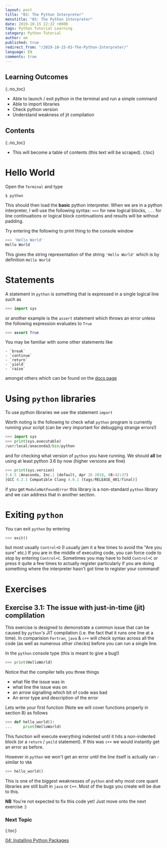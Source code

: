 ```yaml
---
layout: post
title: "03: The Python Interpreter"
menutitle: "03: The Python Interpreter"
date: 2019-10-15 22:32 +0000
tags: Python Tutorial Learning
category: Python Tutorial
author: am
published: true
redirect_from: "/2019-10-15-03-The-Python-Interpreter/"
language: EN
comments: true
---
```



## Learning Outcomes
{:.no_toc}

 - Able to launch / exit python in the terminal and run a simple command
 - Able to import libraries
 - Check python version
 - Understand weakness of jit compilation

## Contents
{:.no_toc}

* This will become a table of contents (this text will be scraped).
{:toc}

# Hello World

Open the `Terminal` and type

    $ python

This should then load the **basic** python interpreter. When we are in a python interpreter, I will use the following syntax: `>>>` for new logical blocks, `...` for line continuations or logical block continuations and results will be without padding.

Try entering the following to print thing to the console window

```python
>>> 'Hello World'
Hello World
```

This gives the string representation of the string `'Hello World'` which is by definition `Hello World`


# Statements
A statement in `python` is something that is expressed in a single logical line such as

```python
>>> import sys
```

or another example is the `assert` statement which throws an error unless the following expression evaluates to `True`

```python
>>> assert True
```

You may be familiar with some other statements like

    - `break`
    - `continue`
    - `return`
    - `yield`
    - `raise`

amongst others which can be found on the [docs page](https://docs.python.org/3/reference/simple_stmts.html#grammar-token-expression-stmt)


# Using `python` libraries

To use python libraries we use the statement `import`

Worth noting is the following to check what `python` program is currently running your script (can be very important for debugging strange errors!)

```python
>>> import sys
>>> print(sys.executable)
/usr/local/anaconda3/bin/python
```

and for checking what version of `python` you have running. We should **all** be using at least python 3.6 by now (higher versions are fine)

```python
>>> print(sys.version)
3.6.5 |Anaconda, Inc.| (default, Apr 26 2018, 08:42:37)
[GCC 4.2.1 Compatible Clang 4.0.1 (tags/RELEASE_401/final)]
```

if you get `ModuleNotFoundError` this library is a non-standard `python` library and we can address that in another section.


# Exiting `python`
You can exit `python` by entering

```python
>>> exit()
```

but most usually `Control+D` (I usually jam it a few times to avoid the "Are you sure" etc.)
If you are in the middle of executing code, you can force code to stop by entering `Control+C`. Sometimes you may have to hold `Control+C` or press it quite a few times to actually register particularly if you are doing something where the interpreter hasn't got time to register your command!


# Exercises


## Exercise 3.1: The issue with just-in-time (jit) complilation
This exercise is designed to demonstrate a common issue that can be caused by `python`'s JIT compilation (i.e. the fact that it runs one line at a time). In comparision `Fortran`, `java` & `c++` will check syntax across all the code (as well as numerous other checks) before you can run a single line.

In the `python` console type (this is meant to give a bug!)

```python
>>> print(HelloWorld)
```

Notice that the compiler tells you three things

 - what file the issue was in
 - what line the issue was on
 - an arrow signalling which bit of code was bad
 - An error type and description of the error

Lets write your first function (Note we will cover functions properly in section 8) as follows

```python
>>> def hello_world():
...     print(HelloWorld)
```

This function will execute everything indented until it hits a non-indented block (or a `return` / `yeild` statement). If this was `c++` we would instantly get an error as before.

However in `python` we won't get an error until the line itself is actually ran - similar to `VBA`

```python
>>> hello_world()
```

This is one of the biggest weaknesses of `python` and why most core quant libraries are still built in `java` or `C++`. Most of the bugs you create will be due to this.

**NB** You're not expected to fix this code yet! Just move onto the next exercise :)


### Next Topic
{:toc}

[04: Installing Python Packages](https://flipdazed.github.io/blog/python%20tutorial/04-Installing-Python-Packages)
